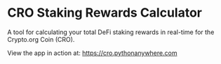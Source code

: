 # CRO Staking Rewards Calculator
A tool for calculating your total DeFi staking rewards in real-time for the Crypto.org Coin (CRO). 

View the app in action at: https://cro.pythonanywhere.com
